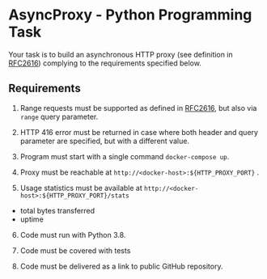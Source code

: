 # AsyncProxy - Python Programming Task

Your task is to build an asynchronous HTTP proxy (see definition in
[RFC2616](https://www.ietf.org/rfc/rfc2616.txt)) complying to the requirements
specified below.

## Requirements

1. Range requests must be supported as defined in [RFC2616](https://www.ietf.org/rfc/rfc2616.txt), but also via `range` query parameter.

2. HTTP 416 error must be returned in case where both header and query parameter are specified, but with a different value.

3. Program must start with a single command `docker-compose up`.

4. Proxy must be reachable at `http://<docker-host>:${HTTP_PROXY_PORT}` .

5. Usage statistics must be available at `http://<docker-host>:${HTTP_PROXY_PORT}/stats`
  * total bytes transferred
  * uptime

6. Code must run with Python 3.8.

7. Code must be covered with tests

8. Code must be delivered as a link to public GitHub repository.
